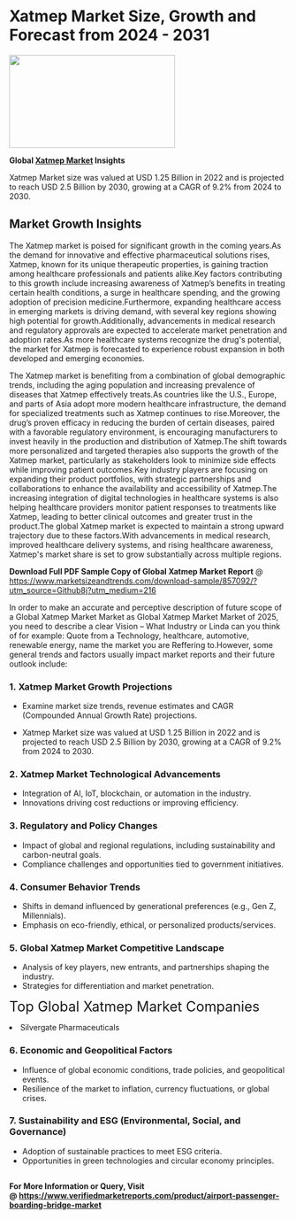 <H1>Xatmep Market Size, Growth and Forecast from 2024 - 2031</H1><img class="aligncenter size-medium wp-image-584254" src="https://thirdeyenews.in/wp-content/uploads/2024/09/Global-Market-Research-300x168.jpeg" alt="" width="300" height="168" /><p><strong>Global&nbsp;<a href="https://www.marketsizeandtrends.com/download-sample/857092/?utm_source=Github8j?utm_medium=216">Xatmep Market</a> Insights</strong></p><p>Xatmep Market size was valued at USD 1.25 Billion in 2022 and is projected to reach USD 2.5 Billion by 2030, growing at a CAGR of 9.2% from 2024 to 2030.</p><p><h2>Market Growth Insights</h2> <p>The Xatmep market is poised for significant growth in the coming years.As the demand for innovative and effective pharmaceutical solutions rises, Xatmep, known for its unique therapeutic properties, is gaining traction among healthcare professionals and patients alike.Key factors contributing to this growth include increasing awareness of Xatmep’s benefits in treating certain health conditions, a surge in healthcare spending, and the growing adoption of precision medicine.Furthermore, expanding healthcare access in emerging markets is driving demand, with several key regions showing high potential for growth.Additionally, advancements in medical research and regulatory approvals are expected to accelerate market penetration and adoption rates.As more healthcare systems recognize the drug's potential, the market for Xatmep is forecasted to experience robust expansion in both developed and emerging economies.</p> <p>The Xatmep market is benefiting from a combination of global demographic trends, including the aging population and increasing prevalence of diseases that Xatmep effectively treats.As countries like the U.S., Europe, and parts of Asia adopt more modern healthcare infrastructure, the demand for specialized treatments such as Xatmep continues to rise.Moreover, the drug’s proven efficacy in reducing the burden of certain diseases, paired with a favorable regulatory environment, is encouraging manufacturers to invest heavily in the production and distribution of Xatmep.The shift towards more personalized and targeted therapies also supports the growth of the Xatmep market, particularly as stakeholders look to minimize side effects while improving patient outcomes.Key industry players are focusing on expanding their product portfolios, with strategic partnerships and collaborations to enhance the availability and accessibility of Xatmep.The increasing integration of digital technologies in healthcare systems is also helping healthcare providers monitor patient responses to treatments like Xatmep, leading to better clinical outcomes and greater trust in the product.The global Xatmep market is expected to maintain a strong upward trajectory due to these factors.With advancements in medical research, improved healthcare delivery systems, and rising healthcare awareness, Xatmep's market share is set to grow substantially across multiple regions.</p> <p><span class=""><strong>Download Full PDF Sample Copy of Global Xatmep Market Report</strong> @ <a href="https://www.marketsizeandtrends.com/download-sample/857092/?utm_source=Github8j?utm_medium=216" target="_blank">https://www.marketsizeandtrends.com/download-sample/857092/?utm_source=Github8j?utm_medium=216</a></span></p><p>In order to make an accurate and perceptive description of future scope of a Global&nbsp;Xatmep Market Market as Global&nbsp;Xatmep Market Market of 2025, you need to describe a clear Vision &ndash; What Industry or Linda can you think of for example: Quote from a Technology, healthcare, automotive, renewable energy, name the market you are Reffering to.However, some general trends and factors usually impact market reports and their future outlook include:</p><h3>1.&nbsp;<strong>Xatmep Market Growth Projections</strong></h3><ul><li>Examine market size trends, revenue estimates and CAGR (Compounded Annual Growth Rate) projections.</li><li><p>Xatmep Market size was valued at USD 1.25 Billion in 2022 and is projected to reach USD 2.5 Billion by 2030, growing at a CAGR of 9.2% from 2024 to 2030.</p></li></ul><h3>2.&nbsp;<strong>Xatmep Market Technological Advancements</strong></h3><ul><li>Integration of AI, IoT, blockchain, or automation in the industry.</li><li>Innovations driving cost reductions or improving efficiency.</li></ul><h3>3.&nbsp;<strong>Regulatory and Policy Changes</strong></h3><ul><li>Impact of global and regional regulations, including sustainability and carbon-neutral goals.</li><li>Compliance challenges and opportunities tied to government initiatives.</li></ul><h3>4.&nbsp;<strong>Consumer Behavior Trends</strong></h3><ul><li>Shifts in demand influenced by generational preferences (e.g., Gen Z, Millennials).</li><li>Emphasis on eco-friendly, ethical, or personalized products/services.</li></ul><h3>5.&nbsp;<strong>Global Xatmep Market Competitive Landscape</strong></h3><ul><li>Analysis of key players, new entrants, and partnerships shaping the industry.</li><li>Strategies for differentiation and market penetration.</li></ul><p data-pm-slice="1 1 []"><span style="color: inherit; font-family: inherit; font-size: 25px;">Top Global Xatmep Market Companies</span></p><div class="" data-test-id=""><p><li>Silvergate Pharmaceuticals</li></p></div><h3>6.&nbsp;<strong>Economic and Geopolitical Factors</strong></h3><ul><li>Influence of global economic conditions, trade policies, and geopolitical events.</li><li>Resilience of the market to inflation, currency fluctuations, or global crises.</li></ul><h3>7.&nbsp;<strong>Sustainability and ESG (Environmental, Social, and Governance)</strong></h3><ul><li>Adoption of sustainable practices to meet ESG criteria.</li><li>Opportunities in green technologies and circular economy principles.</li></ul><h2><strong style="font-size: 14px;">For More Information or Query, Visit @&nbsp;</strong><a style="background-color: #ffffff; font-size: 14px;" href="https://www.marketsizeandtrends.com/report/xatmep-market/" target="_blank">https://www.verifiedmarketreports.com/product/airport-passenger-boarding-bridge-market</a></h2>